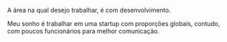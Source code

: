 A área na qual desejo trabalhar, é com desenvolvimento.

Meu sonho é trabalhar em uma startup com proporções globais, contudo, com poucos funcionários para melhor comunicação.
